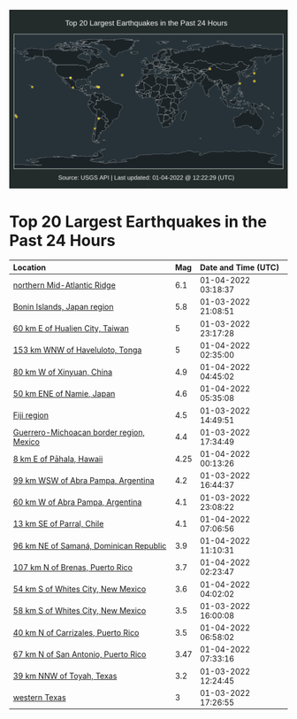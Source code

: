 ![Map](./map.png)

# Top 20 Largest Earthquakes in the Past 24 Hours

| Location | Mag | Date and Time (UTC) |
|:---|:---|:---|
| [northern Mid-Atlantic Ridge](https://earthquake.usgs.gov/earthquakes/eventpage/us7000g8tz) | 6.1 | 01-04-2022 03:18:37 |
| [Bonin Islands, Japan region](https://earthquake.usgs.gov/earthquakes/eventpage/us7000g8rm) | 5.8 | 01-03-2022 21:08:51 |
| [60 km E of Hualien City, Taiwan](https://earthquake.usgs.gov/earthquakes/eventpage/us7000g8t5) | 5 | 01-03-2022 23:17:28 |
| [153 km WNW of Haveluloto, Tonga](https://earthquake.usgs.gov/earthquakes/eventpage/us7000g8tq) | 5 | 01-04-2022 02:35:00 |
| [80 km W of Xinyuan, China](https://earthquake.usgs.gov/earthquakes/eventpage/us7000g8ua) | 4.9 | 01-04-2022 04:45:02 |
| [50 km ENE of Namie, Japan](https://earthquake.usgs.gov/earthquakes/eventpage/us7000g8ui) | 4.6 | 01-04-2022 05:35:08 |
| [Fiji region](https://earthquake.usgs.gov/earthquakes/eventpage/us7000g8pn) | 4.5 | 01-03-2022 14:49:51 |
| [Guerrero-Michoacan border region, Mexico](https://earthquake.usgs.gov/earthquakes/eventpage/us7000g8qs) | 4.4 | 01-03-2022 17:34:49 |
| [8 km E of Pāhala, Hawaii](https://earthquake.usgs.gov/earthquakes/eventpage/hv72856332) | 4.25 | 01-04-2022 00:13:26 |
| [99 km WSW of Abra Pampa, Argentina](https://earthquake.usgs.gov/earthquakes/eventpage/us7000g8q8) | 4.2 | 01-03-2022 16:44:37 |
| [60 km W of Abra Pampa, Argentina](https://earthquake.usgs.gov/earthquakes/eventpage/us7000g8su) | 4.1 | 01-03-2022 23:08:22 |
| [13 km SE of Parral, Chile](https://earthquake.usgs.gov/earthquakes/eventpage/us7000g8v0) | 4.1 | 01-04-2022 07:06:56 |
| [96 km NE of Samaná, Dominican Republic](https://earthquake.usgs.gov/earthquakes/eventpage/pr2022004005) | 3.9 | 01-04-2022 11:10:31 |
| [107 km N of Brenas, Puerto Rico](https://earthquake.usgs.gov/earthquakes/eventpage/pr2022004000) | 3.7 | 01-04-2022 02:23:47 |
| [54 km S of Whites City, New Mexico](https://earthquake.usgs.gov/earthquakes/eventpage/tx2022afum) | 3.6 | 01-04-2022 04:02:02 |
| [58 km S of Whites City, New Mexico](https://earthquake.usgs.gov/earthquakes/eventpage/tx2022aewr) | 3.5 | 01-03-2022 16:00:08 |
| [40 km N of Carrizales, Puerto Rico](https://earthquake.usgs.gov/earthquakes/eventpage/pr2022004002) | 3.5 | 01-04-2022 06:58:02 |
| [67 km N of San Antonio, Puerto Rico](https://earthquake.usgs.gov/earthquakes/eventpage/pr2022004004) | 3.47 | 01-04-2022 07:33:16 |
| [39 km NNW of Toyah, Texas](https://earthquake.usgs.gov/earthquakes/eventpage/tx2022aepq) | 3.2 | 01-03-2022 12:24:45 |
| [western Texas](https://earthquake.usgs.gov/earthquakes/eventpage/tx2022aezo) | 3 | 01-03-2022 17:26:55 |
